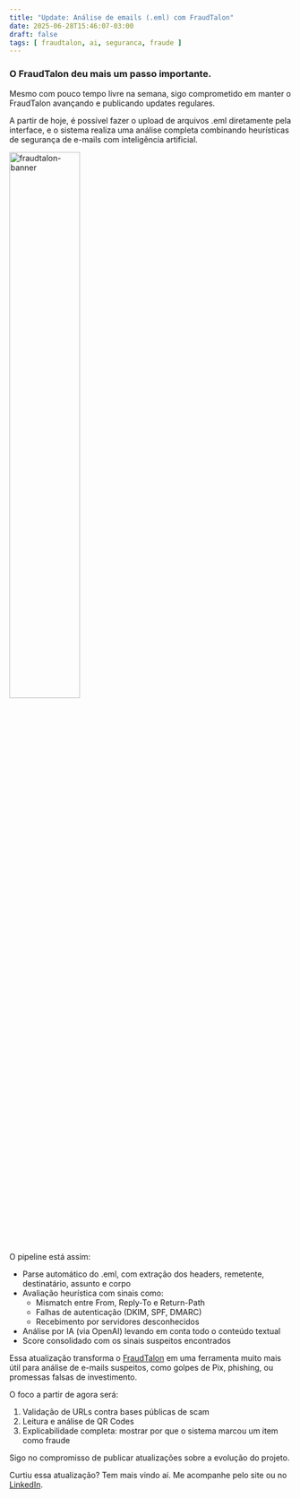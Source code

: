 ```yaml
---
title: "Update: Análise de emails (.eml) com FraudTalon"
date: 2025-06-28T15:46:07-03:00
draft: false
tags: [ fraudtalon, ai, seguranca, fraude ]
---
```


### O FraudTalon deu mais um passo importante.

Mesmo com pouco tempo livre na semana, sigo comprometido em manter o FraudTalon avançando e publicando updates regulares.

A partir de hoje, é possível fazer o upload de arquivos .eml diretamente pela interface, e o sistema realiza uma análise
completa combinando heurísticas de segurança de e-mails com inteligência artificial.

<img alt="fraudtalon-banner" height="50%" src="/posts/images/fraudtalon-banner.png" width="50%"/>

O pipeline está assim:

- Parse automático do .eml, com extração dos headers, remetente, destinatário, assunto e corpo
- Avaliação heurística com sinais como:
    - Mismatch entre From, Reply-To e Return-Path
    - Falhas de autenticação (DKIM, SPF, DMARC)
    - Recebimento por servidores desconhecidos
- Análise por IA (via OpenAI) levando em conta todo o conteúdo textual
- Score consolidado com os sinais suspeitos encontrados

Essa atualização transforma o [FraudTalon](https://fraudtalon.com) em uma ferramenta muito mais útil para análise de
e-mails suspeitos, como golpes de Pix, phishing, ou promessas falsas de investimento.

O foco a partir de agora será:

1. Validação de URLs contra bases públicas de scam
2. Leitura e análise de QR Codes
3. Explicabilidade completa: mostrar por que o sistema marcou um item como fraude

Sigo no compromisso de publicar atualizações sobre a evolução do projeto.

Curtiu essa atualização? Tem mais vindo aí. Me acompanhe pelo site ou
no [LinkedIn](https://linkedin.com/in/adlermedrado).

